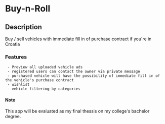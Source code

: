 # Buy-n-Roll
## Description
Buy / sell vehicles with immediate fill in of purchase contract if you're in Croatia

### Features
```
 - Preview all uploaded vehicle ads
 - registered users can contact the owner via private message
 - purchased vehicle will have the possibility of immediate fill in of the vehicle's purchase contract
 - wishlist
 - vehicle filtering by categories
```
#### Note
This app will be evaluated as my final thessis on my college's bachelor degree.
